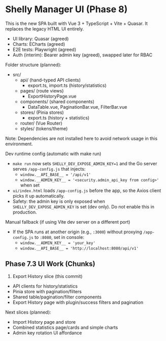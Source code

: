 # Shelly Manager UI (Phase 8)

This is the new SPA built with Vue 3 + TypeScript + Vite + Quasar. It replaces the legacy HTML UI entirely.

- UI library: Quasar (agreed)
- Charts: ECharts (agreed)
- E2E tests: Playwright (agreed)
- Auth (interim): Bearer admin key (agreed), swapped later for RBAC

Folder structure (planned):
- src/
  - api/ (hand-typed API clients)
    - export.ts, import.ts (history/statistics)
  - pages/ (route views)
    - ExportHistoryPage.vue
  - components/ (shared components)
    - DataTable.vue, PaginationBar.vue, FilterBar.vue
  - stores/ (Pinia stores)
    - export.ts (history + statistics)
  - router/ (Vue Router)
  - styles/ (tokens/theme)

Note: Dependencies are not installed here to avoid network usage in this environment.

Dev runtime config (automatic with make run)
- `make run` now sets `SHELLY_DEV_EXPOSE_ADMIN_KEY=1` and the Go server serves `/app-config.js` that injects:
  - `window.__API_BASE__ = '/api/v1'`
  - `window.__ADMIN_KEY__ = '<security.admin_api_key from config>'` when set
- `ui/index.html` loads `/app-config.js` before the app, so the Axios client picks it up automatically.
- Safety: the admin key is only exposed when `SHELLY_DEV_EXPOSE_ADMIN_KEY` is set (dev only). Do not enable this in production.

Manual fallback (if using Vite dev server on a different port)
- If the SPA runs at another origin (e.g., `:3000`) without proxying `/app-config.js` to `:8080`, set in console:
  - `window.__ADMIN_KEY__ = 'your_key'`
  - `window.__API_BASE__ = 'http://localhost:8080/api/v1'`

## Phase 7.3 UI Work (Chunks)

1) Export History slice (this commit)
- API clients for history/statistics
- Pinia store with pagination/filters
- Shared table/pagination/filter components
- Export History page with plugin/success filters and pagination

Next slices (planned):
- Import History page and store
- Combined statistics page/cards and simple charts
- Admin key rotation UI affordance
